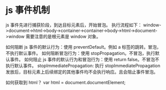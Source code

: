 # js 事件机制

js 事件先进行捕获阶段，到达目标元素后，开始冒泡。
执行流程如下：
window->document->html->body->container->container->body->html->document->window
需要注意的是根元素是 window 对象。

如何阻断 js 事件的默认行为：使用 preventDefault。例如 a 标签的跳转。冒泡，不执行默认事件。
如何阻断冒泡行为：使用 stopPropagation。不冒泡，执行默认事件。
如何阻止 js 事件的默认行为和冒泡行为：使用 return false。不冒泡不执行默认事件。
stopImmediatePropagation: 执行 stopImmediatePropagation 发放后，目标元素上后续绑定的其他事件均不会执行响应。且会阻止事件冒泡。

如何获取到 html？
var html = document.documentElement;
